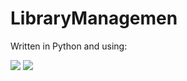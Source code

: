 <h1>LibraryManagemen</h1>
<p>Written in Python and using:</p><img src="https://cdn.iconscout.com/icon/free/png-512/free-sqlite-282687.png?f=webp&w=50"></img>
<img src="https://cdn.iconscout.com/icon/free/png-512/free-python-2038870-1720083.png?f=webp&w=50"></img>
